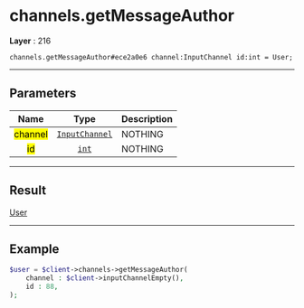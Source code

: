 # channels.getMessageAuthor

**Layer** : 216

```tl
channels.getMessageAuthor#ece2a0e6 channel:InputChannel id:int = User;
```

---

## Parameters

| Name | Type | Description |
| :---: | :---: | :--- |
| <mark>channel</mark> | [`InputChannel`](type/InputChannel) | NOTHING |
| <mark>id</mark> | [`int`](type/int) | NOTHING |

---

## Result

[User](type/User)

---

## Example

```php
$user = $client->channels->getMessageAuthor(
	channel : $client->inputChannelEmpty(),
	id : 88,
);
```